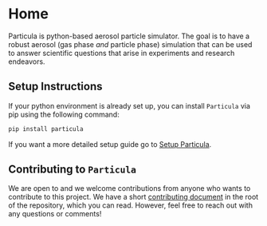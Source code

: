 # Home

Particula is python-based aerosol particle simulator. The goal is to have a robust aerosol (gas phase *and* particle phase) simulation that can be used to answer scientific questions that arise in experiments and research endeavors.

## Setup Instructions

If your python environment is already set up, you can install `Particula` via pip using the following command:

```bash
pip install particula
```

If you want a more detailed setup guide go to [Setup Particula](How-To-Guides/Setup_Particula/index.md).

## Contributing to `Particula`

We are open to and we welcome contributions from anyone who wants to contribute to this project.
We have a short [contributing document](Contribute/index.md) in the root of the repository, which you can read.
However, feel free to reach out with any questions or comments!
